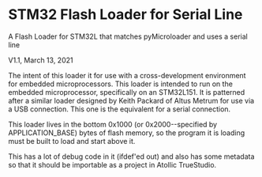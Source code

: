# STM32 Flash Loader for Serial Line
A Flash Loader for STM32L that matches pyMicroloader and uses a serial line 

V1.1, March 13, 2021


The intent of this loader it for use with a cross-development
environment for embedded microprocessors.  This loader is
intended to run on the embedded microprocessor, specifically on an
STM32L151.  It is patterned after a similar loader designed by Keith
Packard of Altus Metrum for use via a USB connection.  This one is
the equivalent for a serial connection.

This loader lives in the bottom 0x1000 (or 0x2000--specified by
APPLICATION_BASE) bytes of flash memory, so the program it is loading
must be built to load and start above it.

This has a lot of debug code in it (ifdef'ed out) and also has some
metadata so that it should be importable as a project in Atollic TrueStudio.
